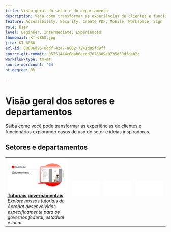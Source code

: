 ```yaml
---
title: Visão geral do setor e do departamento
description: Veja como transformar as experiências de clientes e funcionários explorando casos de uso do setor e ideias inspiradoras
feature: Accessibility, Security, Create PDF, Mobile, Workspace, Sign
role: User
level: Beginner, Intermediate, Experienced
thumbnail: KT-6860.jpg
jira: KT-6860
exl-id: 08886d95-8ddf-42a7-a802-7241d85fd9ff
source-git-commit: 05751444c0dab6eccd7076889e8735d58dfee82c
workflow-type: tm+mt
source-wordcount: '64'
ht-degree: 0%

---
```


# Visão geral dos setores e departamentos

Saiba como você pode transformar as experiências de clientes e funcionários explorando casos de uso do setor e ideias inspiradoras.

## Setores e departamentos

<table style="table-layout:fixed">
<tr>
  <td>
    <a href="gov/gov-overview.md">
      <img alt="Tutoriais governamentais" src="../assets/Government.png" />
    </a>
    <div>
    <a href="gov/gov-overview.md"><strong>Tutoriais governamentais</strong></a>
    </div>
    <em>Explore nossos tutoriais do Acrobat desenvolvidos especificamente para os governos federal, estadual e local</em>
    <br>
  </td>
  <td>
   <img alt="Espaçador" src="../assets/Whitespacer.png" />
    <div>
    <br>
  </td>  
  <td>
   <img alt="Espaçador" src="../assets/Whitespacer.png" />
    <div>
    <br>
  </td>
  <td>
   <img alt="Espaçador" src="../assets/Whitespacer.png" />
    <div>
    <br>
  </td>
</tr>
</table>
